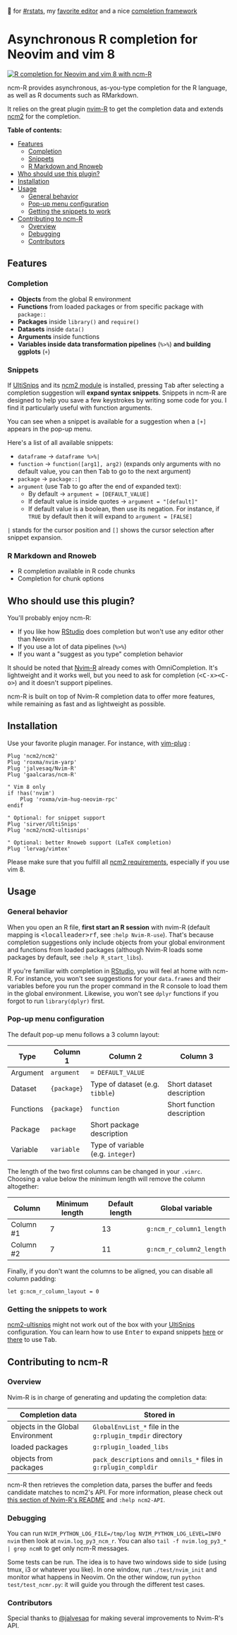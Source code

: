 :purple_heart: for [#rstats](https://twitter.com/search?q=%23rstats), my [favorite editor](https://neovim.io/) and a nice [completion framework](https://github.com/ncm2/ncm2)

# Asynchronous R completion for Neovim and vim 8

[![R completion for Neovim and vim 8 with ncm-R](https://asciinema.org/a/lsy3CMrmrDAK0IW6ABtJD079n.png)](https://asciinema.org/a/lsy3CMrmrDAK0IW6ABtJD079n)

ncm-R provides asynchronous, as-you-type completion for the R language, as well
as R documents such as RMarkdown.

It relies on the great plugin
[nvim-R](https://github.com/jalvesaq/Nvim-R) to get the completion data and
extends 
[ncm2](https://github.com/ncm2/ncm2)
for the completion.

**Table of contents:**
<!-- vim-markdown-toc GFM -->

* [Features](#features)
  * [Completion](#completion)
  * [Snippets](#snippets)
  * [R Markdown and Rnoweb](#r-markdown-and-rnoweb)
* [Who should use this plugin?](#who-should-use-this-plugin)
* [Installation](#installation)
* [Usage](#usage)
  * [General behavior](#general-behavior)
  * [Pop-up menu configuration](#pop-up-menu-configuration)
  * [Getting the snippets to work](#getting-the-snippets-to-work)
* [Contributing to ncm-R](#contributing-to-ncm-r)
  * [Overview](#overview)
  * [Debugging](#debugging)
  * [Contributors](#contributors)

<!-- vim-markdown-toc -->

## Features

### Completion

+ **Objects** from the global R environment
+ **Functions** from loaded packages or from specific package with `package::`
+ **Packages** inside `library()` and `require()`
+ **Datasets** inside `data()`
+ **Arguments** inside functions
+ **Variables inside data transformation pipelines** (`%>%`) **and building ggplots** (`+`)

### Snippets

If [UltiSnips](https://github.com/sirver/UltiSnips) and its [ncm2
module](https://github.com/ncm2/ncm2-ultisnips) is installed, pressing
<kbd>Tab</kbd> after selecting a completion suggestion will **expand syntax
snippets**. Snippets in ncm-R are designed to help you save a few keystrokes by
writing some code for you. I find it particularly useful with function
arguments.

You can see when a snippet is available for a suggestion when a `[+]` appears
in the pop-up menu.

Here's a list of all available snippets:

+ `dataframe` -> `dataframe %>%|`
+ `function` -> `function([arg1], arg2)` (expands only arguments with no
  default value, you can then <kbd>Tab</kbd> to go to the next argument)
+ `package` -> `package::|`
+ `argument` (use <kbd>Tab</kbd> to go after the end of expanded text):
  + By default -> `argument = [DEFAULT_VALUE]`
  + If default value is inside quotes -> `argument = "[default]"`
  + If default value is a boolean, then use its negation. For instance, if
    `TRUE` by default then it will expand to `argument = [FALSE]`

`|` stands for the cursor position and `[]` shows the cursor selection after snippet
expansion.

### R Markdown and Rnoweb

+ R completion available in R code chunks
+ Completion for chunk options

## Who should use this plugin?

You'll probably enjoy ncm-R:

+ If you like how [RStudio](https://rstudio.com) does completion but won't use
any editor other than Neovim
+ If you use a lot of data pipelines (`%>%`)
+ If you want a "suggest as you type" completion behavior

It should be noted that [Nvim-R](https://github.com/jalvesaq/Nvim-R) already
comes with OmniCompletion. It's lightweight and it works well, but you need to
ask for completion (<kbd>\<C-x\>\<C-o\></kbd>) and it
doesn't support pipelines.

ncm-R is built on top of Nvim-R completion data to offer more features, while
remaining as fast and as lightweight as possible.

## Installation

Use your favorite plugin manager. For instance, with
[vim-plug](https://github.com/junegunn/vim-plug) :

```vim
Plug 'ncm2/ncm2'
Plug 'roxma/nvim-yarp'
Plug 'jalvesaq/Nvim-R'
Plug 'gaalcaras/ncm-R'

" Vim 8 only
if !has('nvim')
    Plug 'roxma/vim-hug-neovim-rpc'
endif

" Optional: for snippet support
Plug 'sirver/UltiSnips'
Plug 'ncm2/ncm2-ultisnips'

" Optional: better Rnoweb support (LaTeX completion)
Plug 'lervag/vimtex'
```

Please make sure that you fulfill all [ncm2
requirements](https://github.com/ncm2/ncm2#requirements),
especially if you use vim 8.

## Usage

### General behavior

When you open an R file, **first start an R session** with nvim-R (default
mapping is <kbd>\<localleader\>rf</kbd>, see `:help Nvim-R-use`).  That's because
completion suggestions only include objects from your global environment and
functions from loaded packages (although Nvim-R loads some packages by default,
see `:help R_start_libs`).

If you're familiar with completion in [RStudio](https://rstudio.com),
you will feel at home with ncm-R. For instance, you won't see suggestions for
your `data.frames` and their variables before you run the proper command in the
R console to load them in the global environment.  Likewise, you won't see
`dplyr` functions if you forgot to run `library(dplyr)` first.

### Pop-up menu configuration

The default pop-up menu follows a 3 column layout:

| Type      | Column 1    | Column 2                          | Column 3                   |
| ---       | ---         | ---                               | ---                        |
| Argument  | `argument`  | `= DEFAULT_VALUE`                 |                            |
| Dataset   | `{package}` | Type of dataset (e.g. `tibble`)   | Short dataset description  |
| Functions | `{package}` | `function`                        | Short function description |
| Package   | `package`   | Short package description         |                            |
| Variable  | `variable`  | Type of variable (e.g. `integer`) |                            |

The length of the two first columns can be changed in your `.vimrc`. Choosing
a value below the minimum length will remove the column altogether:

| Column    | Minimum length | Default length | Global variable          |
| ---       | ---            | ---            | ---                      |
| Column #1 | 7              | 13             | `g:ncm_r_column1_length` |
| Column #2 | 7              | 11             | `g:ncm_r_column2_length` |

Finally, if you don't want the columns to be aligned, you can disable all
column padding:

```vim
let g:ncm_r_column_layout = 0
```

### Getting the snippets to work

[ncm2-ultisnips](https://github.com/ncm2/ncm2-ultisnips) might not work out of
the box with your [UltiSnips](https://github.com/SirVer/ultisnips)
configuration. You can learn how to use <kbd>Enter</kbd> to expand snippets
[here](https://github.com/ncm2/ncm2-ultisnips#vimrc-example) or
[there](https://github.com/ncm2/ncm2-ultisnips/issues/6#issuecomment-410186456)
to use <kbd>Tab</kbd>.

## Contributing to ncm-R

### Overview

Nvim-R is in charge of generating and updating the completion data:

| Completion data | Stored in |
| --- | --- |
| objects in the Global Environment | `GlobalEnvList_*` file in the `g:rplugin_tmpdir` directory |
| loaded packages | `g:rplugin_loaded_libs` |
| objects from packages | `pack_descriptions` and `omnils_*` files in `g:rplugin_compldir` |

ncm-R then retrieves the completion data, parses the buffer and feeds candidate
matches to ncm2's API.  For more information, please check out [this section of
Nvim-R's
README](https://github.com/jalvesaq/Nvim-R#the-communication-between-r-and-either-vim-or-neovim)
and `:help ncm2-API`.

### Debugging

You can run `NVIM_PYTHON_LOG_FILE=/tmp/log NVIM_PYTHON_LOG_LEVEL=INFO nvim`
then look at `nvim.log_py3_ncm_r`. You can also `tail -f nvim.log_py3_*
| grep ncmR` to get only ncm-R messages.

Some tests can be run. The idea is to have two windows side to side (using
tmux, i3 or whatever you like). In one window, run `./test/nvim_init` and monitor
what happens in Neovim. On the other window, run `python test/test_ncmr.py`: it
will guide you through the different test cases.

### Contributors

Special thanks to [@jalvesaq](https://github.com/jalvesaq) for making several
improvements to Nvim-R's API.
